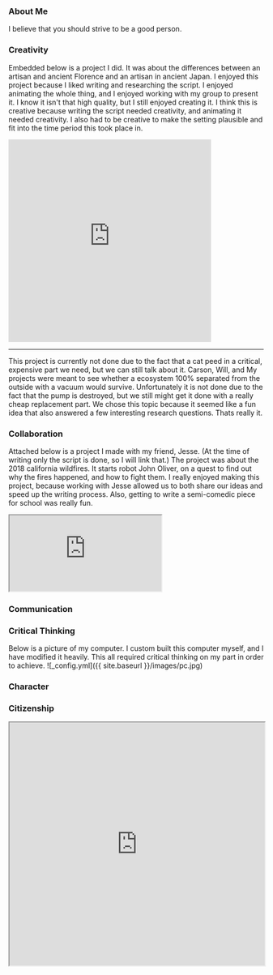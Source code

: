 ### About Me
I believe that you should strive to be a good person. 

### Creativity
Embedded below is a project I did. It was about the differences between an artisan and ancient Florence and an artisan in ancient Japan. I enjoyed this project because I liked writing and researching the script. I enjoyed animating the whole thing, and I enjoyed working with my group to present it. I know it isn't that high quality, but I still enjoyed creating it. I think this is creative because writing the script needed creativity, and animating it needed creativity. I also had to be creative to make the setting plausible and fit into the time period this took place in.
<iframe src="https://docs.google.com/presentation/d/e/2PACX-1vSppELdFlwQUM4jd65OSV8z6e-2LlWsQKBPAlAV9xmsnOohVcOryJ33-LLI9LDtYTi-XCAKXOM4cibS/embed?start=false&loop=false&delayms=60000" frameborder="0" width="400" height="400" allowfullscreen="true" mozallowfullscreen="true" webkitallowfullscreen="true"></iframe>

------------------------------------------------------------------------------------------------------

This project is currently not done due to the fact that a cat peed in a critical, expensive part we need, but we can still talk about it. Carson, Will, and My projects were meant to see whether a ecosystem 100% separated from the outside with a vacuum would survive. Unfortunately it is not done due to the fact that the pump is destroyed, but we still might get it done with a really cheap replacement part. We chose this topic because it seemed like a fun idea that also answered a few interesting research questions. Thats really it.


### Collaboration
Attached below is a project I made with my friend, Jesse. (At the time of writing only the script is done, so I will link that.)
The project was about the 2018 california wildfires. It starts robot John Oliver, on a quest to find out why the fires happened, and how to fight them. I really enjoyed making this project, because working with Jesse allowed us to both share our ideas and speed up the writing process. Also, getting to write a semi-comedic piece for school was really fun.

<iframe src="https://docs.google.com/document/d/e/2PACX-1vTdsU3RbjOqs3PNxHLlzOAnxZEVv9TgBzLoFEnQFYExupDAZjg1_vVV0dbNWwxMLPz6HLIDE7kF-gL3/pub?embedded=true"></iframe>

### Communication

### Critical Thinking
Below is a picture of my computer. I custom built this computer myself, and I have modified it heavily. This all required critical thinking on my part in order to achieve.
![_config.yml]({{ site.baseurl }}/images/pc.jpg)

### Character

### Citizenship
 <iframe src="https://drive.google.com/file/d/1OyltX3IrOuiczXhQ0nkzvUKsyWnaJZGG/preview" width="100%" height="480" allowfullscreen="1"></iframe>
